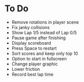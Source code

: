 # To Do

- Remove rotations in player scene
- Fix janky collisions
- Show Lap 1/5 instead of Lap 0/5
- Pause game after finishing
- Display scoreboard
- Press Space to restart
- Sort scores and keep only top 10
- Option to start in fullscreen
- Change player graphic
- Lower friction
- Record best lap time
